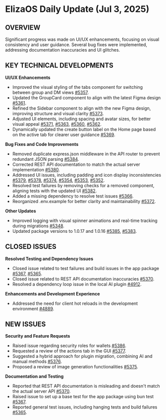 # ElizaOS Daily Update (Jul 3, 2025)

## OVERVIEW
Significant progress was made on UI/UX enhancements, focusing on visual consistency and user guidance. Several bug fixes were implemented, addressing documentation inaccuracies and UI glitches.

## KEY TECHNICAL DEVELOPMENTS

**UI/UX Enhancements**
*   Improved the visual styling of the tabs component for switching between group and DM views [#5357](https://github.com/elizaos/eliza/pull/5357).
*   Updated the GroupCard component to align with the latest Figma design [#5361](https://github.com/elizaos/eliza/pull/5361).
*   Refined the Sidebar component to align with the new Figma design, improving structure and visual clarity [#5373](https://github.com/elizaos/eliza/pull/5373).
*   Adjusted UI elements, including spacing and avatar sizes, for better visual appeal [#5371](https://github.com/elizaos/eliza/pull/5371), [#5363](https://github.com/elizaos/eliza/pull/5363), [#5360](https://github.com/elizaos/eliza/pull/5360), [#5362](https://github.com/elizaos/eliza/pull/5362).
*   Dynamically updated the create button label on the Home page based on the active tab for clearer user guidance [#5369](https://github.com/elizaos/eliza/pull/5369).

**Bug Fixes and Code Improvements**
*   Removed duplicate express.json middleware in the API router to prevent redundant JSON parsing [#5384](https://github.com/elizaos/eliza/pull/5384).
*   Corrected REST API documentation to match the actual server implementation [#5380](https://github.com/elizaos/eliza/pull/5380).
*   Addressed UI issues, including padding and icon display inconsistencies [#5379](https://github.com/elizaos/eliza/pull/5379), [#5378](https://github.com/elizaos/eliza/pull/5378), [#5374](https://github.com/elizaos/eliza/pull/5374), [#5354](https://github.com/elizaos/eliza/pull/5354), [#5353](https://github.com/elizaos/eliza/pull/5353), [#5352](https://github.com/elizaos/eliza/pull/5352).
*   Resolved test failures by removing checks for a removed component, aligning tests with the updated UI [#5382](https://github.com/elizaos/eliza/pull/5382).
*   Added a missing dependency to resolve test issues [#5366](https://github.com/elizaos/eliza/pull/5366).
*   Reorganized .env.example for better clarity and maintainability [#5372](https://github.com/elizaos/eliza/pull/5372).

**Other Updates**
*   Improved logging with visual spinner animations and real-time tracking during migrations [#5348](https://github.com/elizaos/eliza/pull/5348).
*   Updated package versions to 1.0.17 and 1.0.16 [#5385](https://github.com/elizaos/eliza/pull/5385), [#5383](https://github.com/elizaos/eliza/pull/5383).

## CLOSED ISSUES

**Resolved Testing and Dependency Issues**
*   Closed issue related to test failures and build issues in the app package [#5367](https://github.com/elizaos/eliza/issues/5367), [#5365](https://github.com/elizaos/eliza/issues/5365).
*   Closed issue related to REST API documentation inaccuracies [#5370](https://github.com/elizaos/eliza/issues/5370).
*   Resolved a dependency loop issue in the local AI plugin [#4912](https://github.com/elizaos/eliza/issues/4912).

**Enhancements and Development Experience**
*   Addressed the need for client hot reloads in the development environment [#4889](https://github.com/elizaos/eliza/issues/4889).

## NEW ISSUES

**Security and Feature Requests**
*   Raised issue regarding security roles for wallets [#5386](https://github.com/elizaos/eliza/issues/5386).
*   Requested a review of the actions tab in the GUI [#5377](https://github.com/elizaos/eliza/issues/5377).
*   Suggested a hybrid approach for plugin migration, combining AI and manual methods [#5376](https://github.com/elizaos/eliza/issues/5376).
*   Proposed a review of image generation functionalities [#5375](https://github.com/elizaos/eliza/issues/5375).

**Documentation and Testing**
*   Reported that REST API documentation is misleading and doesn't match the actual server API [#5370](https://github.com/elizaos/eliza/issues/5370).
*   Raised issue to set up a base test for the app package using bun test [#5367](https://github.com/elizaos/eliza/issues/5367).
*   Reported general test issues, including hanging tests and build failures [#5365](https://github.com/elizaos/eliza/issues/5365).